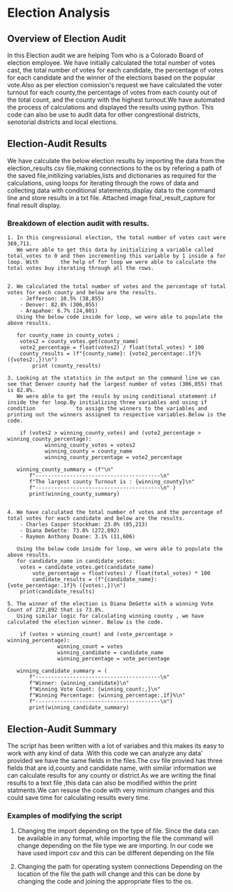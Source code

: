 # Election Analysis 

## Overview of Election Audit

In this Election audit we are helping Tom who is a Colorado Board of election employee. 
We have initially calculated the total number of votes cast, the total number of votes for each candidate, the percentage of votes for each candidate and the winner of the elections based on the popular vote.Also as per election comission's request we have calculated the voter turnout for each county,the percentage of votes from each county out of the total count, and the county with the highest turnout.We have automated the process of calculations and displayed the results using python. This code can also be use to audit data for other congrestional districts, senotorial districts and local elections.

## Election-Audit Results 

We have calculate the below election results by importing the data from the election_results csv file,making connections to the os by refering a path of the saved file,initilizing variables,lists and dictionaries as required for the calculations, using loops for iterating through the rows of data and collecting data with conditional statements,display data to the command line and store results in a txt file.
Attached image final_result_capture for final result display.

### Breakdown of election audit with results.

	1. In this congressional election, the total number of votes cast were 369,711.
	   We were able to get this data by initializing a variable called total_votes to 0 and then incrementing this variable by 1 inside a for loop. With 	   the help of for loop we were able to calculate the total votes buy iterating through all the rows.


	2. We calculated the total number of votes and the percentage of total votes for each county and below are the results.
		- Jefferson: 10.5% (38,855)
		- Denver: 82.8% (306,055)
		- Arapahoe: 6.7% (24,801)
	   Using the below code inside for loop, we were able to populate the above results.

	   for county_name in county_votes :
	   	votes2 = county_votes.get(county_name)
		vote2_percentage = float(votes2) / float(total_votes) * 100
		county_results = (f"{county_name}: {vote2_percentage:.1f}% ({votes2:,})\n")
        	print (county_results)

	3. Looking at the statstics in the output on the command line we can see that Denver county had the largest number of votes (306,055) that is 82.8%.
	   We were able to get the resuls by using conditional statement if inside the for loop.By initializing three variables and using if condition 	   	   	   to assign the winners to the variables and printing out the winners assigned to respective variables.Below is the code.

	   	if (votes2 > winning_county_votes) and (vote2_percentage > winning_county_percentage):
           		winning_county_votes = votes2
           		winning_county = county_name
           		winning_county_percentage = vote2_percentage
	    
	   winning_county_summary = (f"\n"
           f"----------------------------------------\n" 
           f"The largest county Turnout is : {winning_county}\n"
           f"----------------------------------------\n" )
           print(winning_county_summary)


	4. We have calculated the total number of votes and the percentage of total votes for each candidate and below are the results.
		- Charles Casper Stockham: 23.0% (85,213)
		- Diana DeGette: 73.8% (272,892)
		- Raymon Anthony Doane: 3.1% (11,606)

	   Using the below code inside for loop, we were able to populate the above results.
	   for candidate_name in candidate_votes:
		votes = candidate_votes.get(candidate_name)
        	vote_percentage = float(votes) / float(total_votes) * 100
        	candidate_results = (f"{candidate_name}: {vote_percentage:.1f}% ({votes:,})\n")
		print(candidate_results)

	5. The winner of the election is Diana DeGette with a winning Vote Count of 272,892 that is 73.8%.
	   Using similar logic for calculating winning county , we have calculated the election winner. Below is the code.

	   	if (votes > winning_count) and (vote_percentage > winning_percentage):
            		winning_count = votes
            		winning_candidate = candidate_name
            		winning_percentage = vote_percentage 

	   winning_candidate_summary = (
           f"----------------------------------------\n"
           f"Winner: {winning_candidate}\n"
           f"Winning Vote Count: {winning_count:,}\n"
           f"Winning Percentage: {winning_percentage:.1f}%\n"
           f"----------------------------------------\n")
           print(winning_candidate_summary)

## Election-Audit Summary

The script has been written with a lot of variabes and this makes its easy to work with any kind of data .With this code we can analyze any data' provided we have the same fields in the files.The csv file provied has three fields that are id,county and candidate name, with similar information we can calculate  results for any county or district.As we are writing the final results to a text file ,this data can also be modified within the print statments.We can resuse the code with very minimum changes and this could save time for calculating results every time.

### Examples of modifying the script
1. Changing the import depending on the type of file. 
Since the data can be available in any format, while importing the file the command will change depending on the file type we are importing.
In our code we have used import csv and this can be different depending on the file

2. Changing the path for operating system connections
Depending on the location of the file the path will change and this can be done by changing the code and joining the appropriate files to the os.
		



																					



